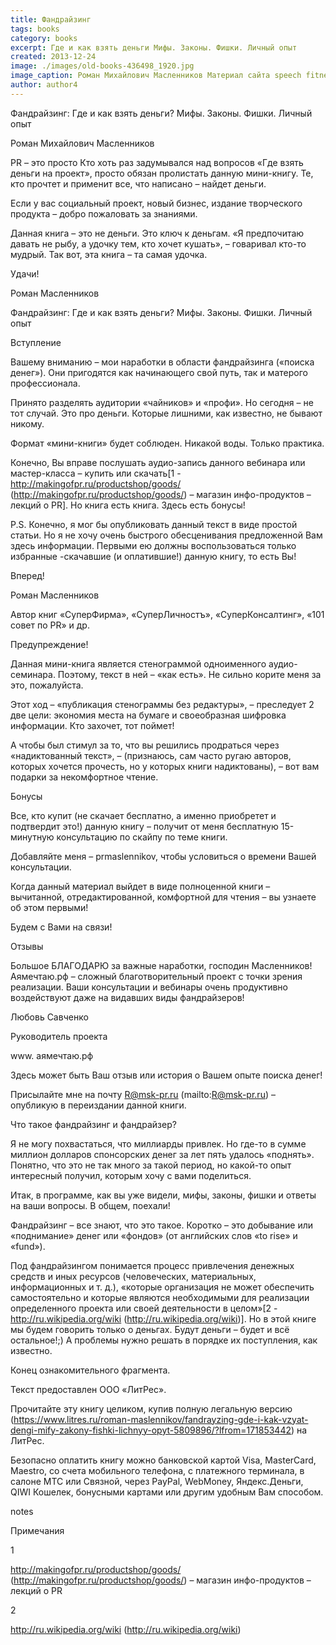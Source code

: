 ```yaml
---
title: Фандрайзинг
tags: books
category: books
excerpt: Где и как взять деньги Мифы. Законы. Фишки. Личный опыт
created: 2013-12-24
image: ./images/old-books-436498_1920.jpg
image_caption: Роман Михайлович Масленников Материал сайта speech fitness fun - Проект Фитнес речи — часть движения за свободные Программы Обучения для Публичных Выступлений
author: author4
---
```





Фандрайзинг: Где и как взять деньги? Мифы. Законы. Фишки. Личный опыт

Роман Михайлович Масленников

PR – это просто Кто хоть раз задумывался над вопросов «Где взять деньги
на проект», просто обязан пролистать данную мини-книгу. Те, кто прочтет
и применит все, что написано – найдет деньги.

Если у вас социальный проект, новый бизнес, издание творческого продукта
– добро пожаловать за знаниями.

Данная книга – это не деньги. Это ключ к деньгам. «Я предпочитаю давать
не рыбу, а удочку тем, кто хочет кушать», – говаривал кто-то мудрый. Так
вот, эта книга – та самая удочка.

Удачи!

Роман Масленников

Фандрайзинг: Где и как взять деньги? Мифы. Законы. Фишки. Личный опыт

Вступление

Вашему вниманию – мои наработки в области фандрайзинга («поиска денег»).
Они пригодятся как начинающего свой путь, так и матерого профессионала.

Принято разделять аудитории «чайников» и «профи». Но сегодня – не тот
случай. Это про деньги. Которые лишними, как известно, не бывают никому.

Формат «мини-книги» будет соблюден. Никакой воды. Только практика.

Конечно, Вы вправе послушать аудио-запись данного вебинара или
мастер-класса – купить или скачать\[1 -
http://makingofpr.ru/productshop/goods/
(http://makingofpr.ru/productshop/goods/) – магазин инфо-продуктов –
лекций о PR\]. Но книга есть книга. Здесь есть бонусы!

P.S. Конечно, я мог бы опубликовать данный текст в виде простой статьи.
Но я не хочу очень быстрого обесценивания предложенной Вам здесь
информации. Первыми ею должны воспользоваться только избранные
-скачавшие (и оплатившие!) данную книгу, то есть Вы!

Вперед!

Роман Масленников

Автор книг «СуперФирма», «СуперЛичностъ», «СуперКонсалтинг», «101 совет
по PR» и др.

Предупреждение!

Данная мини-книга является стенограммой одноименного аудио-семинара.
Поэтому, текст в ней – «как есть». Не сильно корите меня за это,
пожалуйста.

Этот ход – «публикация стенограммы без редактуры», – преследует 2 две
цели: экономия места на бумаге и своеобразная шифровка информации. Кто
захочет, тот поймет!

А чтобы был стимул за то, что вы решились продраться через
«надиктованный текст», – (признаюсь, сам часто ругаю авторов, которых
хочется прочесть, но у которых книги надиктованы), – вот вам подарки за
некомфортное чтение.

Бонусы

Все, кто купит (не скачает бесплатно, а именно приобретет и подтвердит
это!) данную книгу – получит от меня бесплатную 15-минутную консультацию
по скайпу по теме книги.

Добавляйте меня – prmaslennikov, чтобы условиться о времени Вашей
консультации.

Когда данный материал выйдет в виде полноценной книги – вычитанной,
отредактированной, комфортной для чтения – вы узнаете об этом первыми!

Будем с Вами на связи!

Отзывы

Большое БЛАГОДАРЮ за важные наработки, господин Масленников! Аямечтаю.рф
– сложный благотворительный проект с точки зрения реализации. Ваши
консультации и вебинары очень продуктивно воздействуют даже на видавших
виды фандрайзеров!

Любовь Савченко

Руководитель проекта

www. аямечтаю.рф

Здесь может быть Ваш отзыв или история о Вашем опыте поиска денег!

Присылайте мне на почту R@msk-pr.ru (mailto:R@msk-pr.ru) – опубликую в
переиздании данной книги.

Что такое фандрайзинг и фандрайзер?

Я не могу похвастаться, что миллиарды привлек. Но где-то в сумме миллион
долларов спонсорских денег за лет пять удалось «поднять». Понятно, что
это не так много за такой период, но какой-то опыт интересный получил,
которым хочу с вами поделиться.

Итак, в программе, как вы уже видели, мифы, законы, фишки и ответы на
ваши вопросы. В общем, поехали!

Фандрайзинг – все знают, что это такое. Коротко – это добывание или
«поднимание» денег или «фондов» (от английских слов «to rise» и «fund»).

Под фандрайзингом понимается процесс привлечения денежных средств и иных
ресурсов (человеческих, материальных, информационных и т. д.), «которые
организация не может обеспечить самостоятельно и которые являются
необходимыми для реализации определенного проекта или своей деятельности
в целом»\[2 - http://ru.wikipedia.org/wiki
(http://ru.wikipedia.org/wiki)\]. Но в этой книге мы будем говорить
только о деньгах. Будут деньги – будет и всё остальное!;) А проблемы
нужно решать в порядке их поступления, как известно.

Конец ознакомительного фрагмента.

Текст предоставлен ООО «ЛитРес».

Прочитайте эту книгу целиком, купив полную легальную версию
(https://www.litres.ru/roman-maslennikov/fandrayzing-gde-i-kak-vzyat-dengi-mify-zakony-fishki-lichnyy-opyt-5809896/?lfrom=171853442)
на ЛитРес.

Безопасно оплатить книгу можно банковской картой Visa, MasterCard,
Maestro, со счета мобильного телефона, с платежного терминала, в салоне
МТС или Связной, через PayPal, WebMoney, Яндекс.Деньги, QIWI Кошелек,
бонусными картами или другим удобным Вам способом.

notes

Примечания

1

http://makingofpr.ru/productshop/goods/
(http://makingofpr.ru/productshop/goods/) – магазин инфо-продуктов –
лекций о PR

2

http://ru.wikipedia.org/wiki (http://ru.wikipedia.org/wiki)
